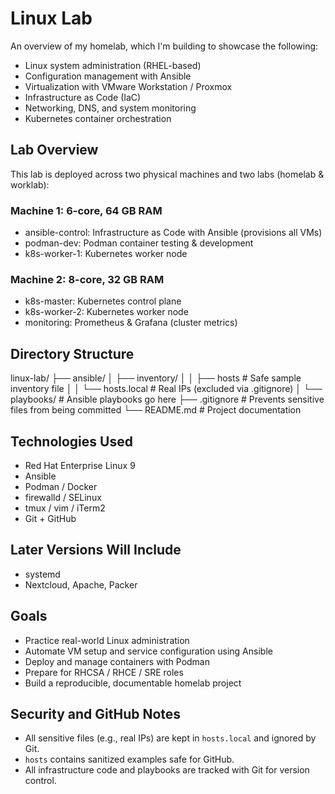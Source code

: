 # Linux Lab

An overview of my homelab, which I'm building to showcase the following:

- Linux system administration (RHEL-based)
- Configuration management with Ansible
- Virtualization with VMware Workstation / Proxmox
- Infrastructure as Code (IaC)
- Networking, DNS, and system monitoring
- Kubernetes container orchestration

## Lab Overview

This lab is deployed across two physical machines and two labs (homelab & worklab):

### Machine 1: 6-core, 64 GB RAM

- ansible-control: Infrastructure as Code with Ansible (provisions all VMs)
- podman-dev: Podman container testing & development
- k8s-worker-1: Kubernetes worker node

### Machine 2: 8-core, 32 GB RAM

- k8s-master: Kubernetes control plane
- k8s-worker-2: Kubernetes worker node
- monitoring: Prometheus & Grafana (cluster metrics)

## Directory Structure

linux-lab/
├── ansible/
│ ├── inventory/
│ │ ├── hosts # Safe sample inventory file
│ │ └── hosts.local # Real IPs (excluded via .gitignore)
│ └── playbooks/ # Ansible playbooks go here
├── .gitignore # Prevents sensitive files from being committed
└── README.md # Project documentation

## Technologies Used

- Red Hat Enterprise Linux 9
- Ansible
- Podman / Docker
- firewalld / SELinux
- tmux / vim / iTerm2
- Git + GitHub

## Later Versions Will Include
- systemd
- Nextcloud, Apache, Packer

## Goals

- Practice real-world Linux administration
- Automate VM setup and service configuration using Ansible
- Deploy and manage containers with Podman
- Prepare for RHCSA / RHCE / SRE roles
- Build a reproducible, documentable homelab project

## Security and GitHub Notes

- All sensitive files (e.g., real IPs) are kept in `hosts.local` and ignored by Git.
- `hosts` contains sanitized examples safe for GitHub.
- All infrastructure code and playbooks are tracked with Git for version control.


